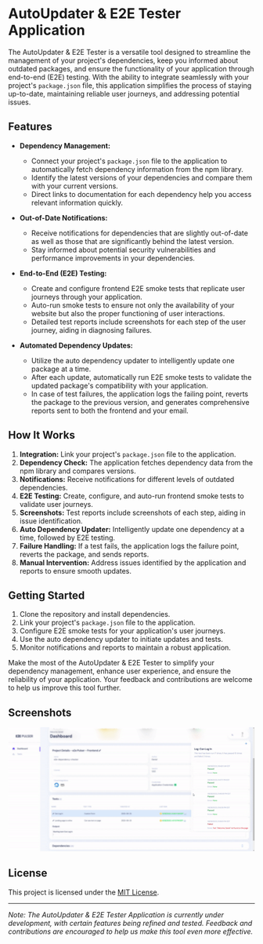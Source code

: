 # AutoUpdater & E2E Tester Application

The AutoUpdater & E2E Tester is a versatile tool designed to streamline the management of your project's dependencies, keep you informed about outdated packages, and ensure the functionality of your application through end-to-end (E2E) testing. With the ability to integrate seamlessly with your project's `package.json` file, this application simplifies the process of staying up-to-date, maintaining reliable user journeys, and addressing potential issues.

## Features

- **Dependency Management:**
  - Connect your project's `package.json` file to the application to automatically fetch dependency information from the npm library.
  - Identify the latest versions of your dependencies and compare them with your current versions.
  - Direct links to documentation for each dependency help you access relevant information quickly.

- **Out-of-Date Notifications:**
  - Receive notifications for dependencies that are slightly out-of-date as well as those that are significantly behind the latest version.
  - Stay informed about potential security vulnerabilities and performance improvements in your dependencies.

- **End-to-End (E2E) Testing:**
  - Create and configure frontend E2E smoke tests that replicate user journeys through your application.
  - Auto-run smoke tests to ensure not only the availability of your website but also the proper functioning of user interactions.
  - Detailed test reports include screenshots for each step of the user journey, aiding in diagnosing failures.

- **Automated Dependency Updates:**
  - Utilize the auto dependency updater to intelligently update one package at a time.
  - After each update, automatically run E2E smoke tests to validate the updated package's compatibility with your application.
  - In case of test failures, the application logs the failing point, reverts the package to the previous version, and generates comprehensive reports sent to both the frontend and your email.

## How It Works

1. **Integration:** Link your project's `package.json` file to the application.
2. **Dependency Check:** The application fetches dependency data from the npm library and compares versions.
3. **Notifications:** Receive notifications for different levels of outdated dependencies.
4. **E2E Testing:** Create, configure, and auto-run frontend smoke tests to validate user journeys.
5. **Screenshots:** Test reports include screenshots of each step, aiding in issue identification.
6. **Auto Dependency Updater:** Intelligently update one dependency at a time, followed by E2E testing.
7. **Failure Handling:** If a test fails, the application logs the failure point, reverts the package, and sends reports.
8. **Manual Intervention:** Address issues identified by the application and reports to ensure smooth updates.

## Getting Started

1. Clone the repository and install dependencies.
2. Link your project's `package.json` file to the application.
3. Configure E2E smoke tests for your application's user journeys.
4. Use the auto dependency updater to initiate updates and tests.
5. Monitor notifications and reports to maintain a robust application.

Make the most of the AutoUpdater & E2E Tester to simplify your dependency management, enhance user experience, and ensure the reliability of your application. Your feedback and contributions are welcome to help us improve this tool further.

## Screenshots
[<img src="https://github.com/Ofrepose/Ofrepose/blob/master/imgs/screenshots.gif">](https://github.com/Ofrepose/Ofrepose/blob/master/imgs/screenshots.gif)

## License

This project is licensed under the [MIT License](LICENSE).

---

*Note: The AutoUpdater & E2E Tester Application is currently under development, with certain features being refined and tested. Feedback and contributions are encouraged to help us make this tool even more effective.*

